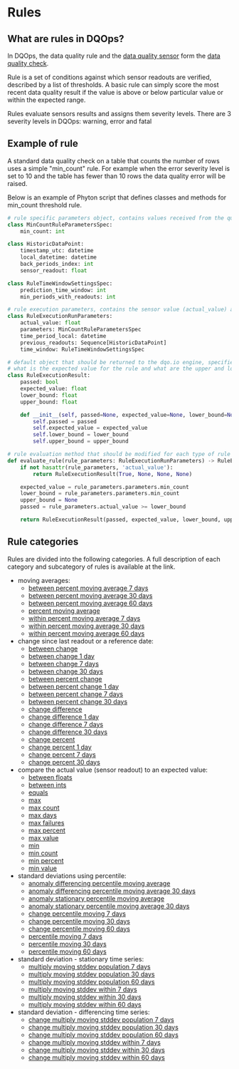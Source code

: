 # Rules

## What are rules in DQOps?

In DQOps, the data quality rule and the [data quality sensor](definition-of-data-quality-sensors.md) form the [data quality check](definition-of-data-quality-checks/index.md).

Rule is a set of conditions against which sensor readouts are verified, described by a list of thresholds.
A basic rule can simply score the most recent data quality result if the value is above or below particular value or
within the expected range. 

Rules evaluate sensors results and assigns them severity levels. There are 3 severity levels in DQOps: warning, error and
fatal


## Example of rule 

A standard data quality check on a table that counts the number of rows uses a simple "min_count" rule. For example when
the error severity level is set to 10 and the table has fewer than 10 rows the data quality error will be raised. 

Below is an example of Phyton script that defines classes and methods for min_count threshold rule.

``` py title="min_count.py"
# rule specific parameters object, contains values received from the quality check threshold configuration
class MinCountRuleParametersSpec:
    min_count: int

class HistoricDataPoint:
    timestamp_utc: datetime
    local_datetime: datetime
    back_periods_index: int
    sensor_readout: float

class RuleTimeWindowSettingsSpec:
    prediction_time_window: int
    min_periods_with_readouts: int

# rule execution parameters, contains the sensor value (actual_value) and the rule parameters
class RuleExecutionRunParameters:
    actual_value: float
    parameters: MinCountRuleParametersSpec
    time_period_local: datetime
    previous_readouts: Sequence[HistoricDataPoint]
    time_window: RuleTimeWindowSettingsSpec

# default object that should be returned to the dqo.io engine, specifies if the rule was passed or failed,
# what is the expected value for the rule and what are the upper and lower boundaries of accepted values (optional)
class RuleExecutionResult:
    passed: bool
    expected_value: float
    lower_bound: float
    upper_bound: float

    def __init__(self, passed=None, expected_value=None, lower_bound=None, upper_bound=None):
        self.passed = passed
        self.expected_value = expected_value
        self.lower_bound = lower_bound
        self.upper_bound = upper_bound

# rule evaluation method that should be modified for each type of rule
def evaluate_rule(rule_parameters: RuleExecutionRunParameters) -> RuleExecutionResult:
    if not hasattr(rule_parameters, 'actual_value'):
        return RuleExecutionResult(True, None, None, None)

    expected_value = rule_parameters.parameters.min_count
    lower_bound = rule_parameters.parameters.min_count
    upper_bound = None
    passed = rule_parameters.actual_value >= lower_bound

    return RuleExecutionResult(passed, expected_value, lower_bound, upper_bound)
```

## Rule categories

Rules are divided into the following categories. A full description of each category and subcategory of rules is 
available at the link.

- moving averages:
    - [between percent moving average 7 days](../reference/rules/Averages.md#between-percent-moving-average-7-days)
    - [between percent moving average 30 days](../reference/rules/Averages.md#between-percent-moving-average-30-days)
    - [between percent moving average 60 days](../reference/rules/Averages.md#between-percent-moving-average-60-days)
    - [percent moving average](../reference/rules/Averages.md#percent-moving-average)
    - [within percent moving average 7 days](../reference/rules/Averages.md#within-percent-moving-average-7-days)
    - [within percent moving average 30 days](../reference/rules/Averages.md#within-percent-moving-average-30-days)
    - [within percent moving average 60 days](../reference/rules/Averages.md#within-percent-moving-average-60-days)
- change since last readout or a reference date:
    - [between change](../reference/rules/Change.md#between-change)
    - [between change 1 day](../reference/rules/Change.md#between-change-1-day)
    - [between change 7 days](../reference/rules/Change.md#between-change-7-days)
    - [between change 30 days](../reference/rules/Change.md#between-change-30-days)
    - [between percent change](../reference/rules/Change.md#between-percent-change)
    - [between percent change 1 day](../reference/rules/Change.md#between-percent-change-1-day)
    - [between percent change 7 days](../reference/rules/Change.md#between-percent-change-7-days)
    - [between percent change 30 days](../reference/rules/Change.md#between-percent-change-30-days)
    - [change difference](../reference/rules/Change.md#change-difference)
    - [change difference 1 day](../reference/rules/Change.md#change-difference-1-day)
    - [change difference 7 days](../reference/rules/Change.md#change-difference-7-days)
    - [change difference 30 days](../reference/rules/Change.md#change-difference-30-days)
    - [change percent](../reference/rules/Change.md#change-percent)
    - [change percent 1 day](../reference/rules/Change.md#change-percent-1-day)
    - [change percent 7 days](../reference/rules/Change.md#change-percent-7-days)
    - [change percent 30 days](../reference/rules/Change.md#change-percent-30-days)
- compare the actual value (sensor readout) to an expected value:
    - [between floats](../reference/rules/Comparison.md#between-floats)
    - [between ints](../reference/rules/Comparison.md#between-ints)
    - [equals](../reference/rules/Comparison.md#equals)
    - [max](../reference/rules/Comparison.md#max)
    - [max count](../reference/rules/Comparison.md#max-count)
    - [max days](../reference/rules/Comparison.md#max-days)
    - [max failures](../reference/rules/Comparison.md#max-failures)
    - [max percent](../reference/rules/Comparison.md#max-percent)
    - [max value](../reference/rules/Comparison.md#max-value)
    - [min](../reference/rules/Comparison.md#min)
    - [min count](../reference/rules/Comparison.md#min-count)
    - [min percent](../reference/rules/Comparison.md#min-percent)
    - [min value](../reference/rules/Comparison.md#min-value)
- standard deviations using percentile:
    - [anomaly differencing percentile moving average](../reference/rules/Percentile.md#anomaly-differencing-percentile-moving-average)
    - [anomaly differencing percentile moving average 30 days](../reference/rules/Percentile.md#anomaly-differencing-percentile-moving-average-30-days)
    - [anomaly stationary percentile moving average](../reference/rules/Percentile.md#anomaly-stationary-percentile-moving-average)
    - [anomaly stationary percentile moving average 30 days](../reference/rules/Percentile.md#anomaly-stationary-percentile-moving-average-30-days)
    - [change percentile moving 7 days](../reference/rules/Percentile.md#change-percentile-moving-7-days)
    - [change percentile moving 30 days](../reference/rules/Percentile.md#change-percentile-moving-30-days)
    - [change percentile moving 60 days](../reference/rules/Percentile.md#change-percentile-moving-60-days)
    - [percentile moving 7 days](../reference/rules/Percentile.md#percentile-moving-7-days)
    - [percentile moving 30 days](../reference/rules/Percentile.md#percentile-moving-30-days)
    - [percentile moving 60 days](../reference/rules/Percentile.md#percentile-moving-60-days)
- standard deviation - stationary time series:
    - [multiply moving stddev population 7 days](../reference/rules/Stdev.md#multiply-moving-stdev-7-days)
    - [multiply moving stddev population 30 days](../reference/rules/Stdev.md#multiply-moving-stdev-30-days)
    - [multiply moving stddev population 60 days](../reference/rules/Stdev.md#multiply-moving-stdev-60-days)
    - [multiply moving stddev within 7 days](../reference/rules/Stdev.md#multiply-moving-stdev-within-7-days)
    - [multiply moving stddev within 30 days](../reference/rules/Stdev.md#multiply-moving-stdev-within-30-days)
    - [multiply moving stddev within 60 days](../reference/rules/Stdev.md#multiply-moving-stdev-within-60-days)
- standard deviation - differencing time series:
  - [change multiply moving stddev population 7 days](../reference/rules/Stdev.md#change-multiply-moving-stdev-7-days)
  - [change multiply moving stddev population 30 days](../reference/rules/Stdev.md#change-multiply-moving-stdev-30-days)
  - [change multiply moving stddev population 60 days](../reference/rules/Stdev.md#change-multiply-moving-stdev-60-days)
  - [change multiply moving stddev within 7 days](../reference/rules/Stdev.md#change-multiply-moving-stdev-within-7-days)
  - [change multiply moving stddev within 30 days](../reference/rules/Stdev.md#change-multiply-moving-stdev-within-30-days)
  - [change multiply moving stddev within 60 days](../reference/rules/Stdev.md#change-multiply-moving-stdev-within-60-days)
